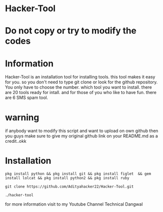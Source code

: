 # Hacker-Tool
# Do not copy or try to modify the codes
# Information
Hacker-Tool is an installation tool for installing tools. this tool makes it easy for you. so you don't need to type git clone or look for the github repository. You only have to choose the number. which tool you want to install. there are 20 tools ready for intall. and for those of you who like to have fun. there are 6 SMS spam tool.
# warning
 if anybody want to modify this script and want to upload on own github then you guys make sure to give my original github link on your README.md as a credit..okk
# Installation
`pkg install python && pkg install git && pkg install figlet  && gem install lolcat && pkg install python2 && pkg install ruby`

`git clone https://github.com/Adityahacker22/Hacker-Tool.git`

`./hacker-tool`

for more information visit to my Youtube Channel Technical Dangwal
